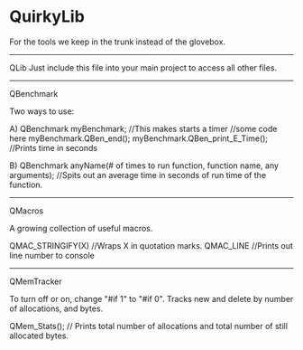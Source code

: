 # QuirkyLib
For the tools we keep in the trunk instead of the glovebox.

------------------
QLib
Just include this file into your main project to access all other files. 

------------------
QBenchmark

Two ways to use: 

  A) QBenchmark myBenchmark; //This makes starts a timer
     //some code here
     myBenchmark.QBen_end();
     myBenchmark.QBen_print_E_Time(); //Prints time in seconds
  
  B) QBenchmark anyName(# of times to run function, function name, any arguments); //Spits out an average time in seconds of run time of the function. 

------------------
QMacros

A growing collection of useful macros. 

QMAC_STRINGIFY(X) //Wraps X in quotation marks. 
QMAC_LINE //Prints out line number to console 

------------------
QMemTracker

To turn off or on, change "#if 1" to "#if 0". Tracks new and delete by number of allocations, and bytes.

QMem_Stats(); // Prints total number of allocations and total number of still allocated bytes. 


